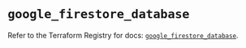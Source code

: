 # `google_firestore_database`

Refer to the Terraform Registry for docs: [`google_firestore_database`](https://registry.terraform.io/providers/hashicorp/google-beta/6.34.0/docs/resources/google_firestore_database).

